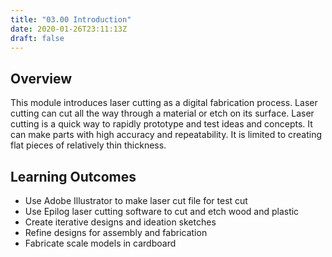 ```yaml
---
title: "03.00 Introduction"
date: 2020-01-26T23:11:13Z
draft: false
---
```


## Overview

This module introduces laser cutting as a digital fabrication process. Laser cutting can cut all the way through a material or etch on its surface. Laser cutting is a quick way to rapidly prototype and test ideas and concepts. It can make parts with high accuracy and repeatability. It is limited to creating flat pieces of relatively thin thickness.

## Learning Outcomes

- Use Adobe Illustrator to make laser cut file for test cut
- Use Epilog laser cutting software to cut and etch wood and plastic
- Create iterative designs and ideation sketches
- Refine designs for assembly and fabrication
- Fabricate scale models in cardboard
